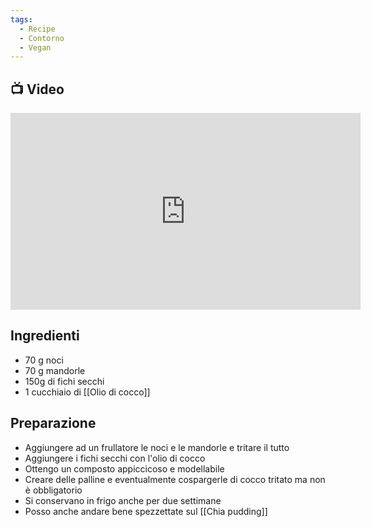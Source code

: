 ```yaml
---
tags:
  - Recipe
  - Contorno
  - Vegan
---
```

## 📺 Video

<div class="iframe-container">
  <iframe width="560" height="315" src="https://www.youtube.com/embed/Xnk85AAWVAY" title="YouTube video player" frameborder="0" allow="accelerometer; autoplay; clipboard-write; encrypted-media; gyroscope; picture-in-picture" allowfullscreen></iframe>
</div>

## Ingredienti
* 70 g noci
* 70 g mandorle
* 150g di fichi secchi
* 1 cucchiaio di [[Olio di cocco]]

## Preparazione
* Aggiungere ad un frullatore le noci e le mandorle e tritare il tutto
* Aggiungere i fichi secchi con l'olio di cocco 
* Ottengo un composto appiccicoso e modellabile
* Creare delle palline e eventualmente cospargerle di cocco tritato ma non è obbligatorio
* Si conservano in frigo anche per due settimane
* Posso anche andare bene spezzettate sul [[Chia pudding]]